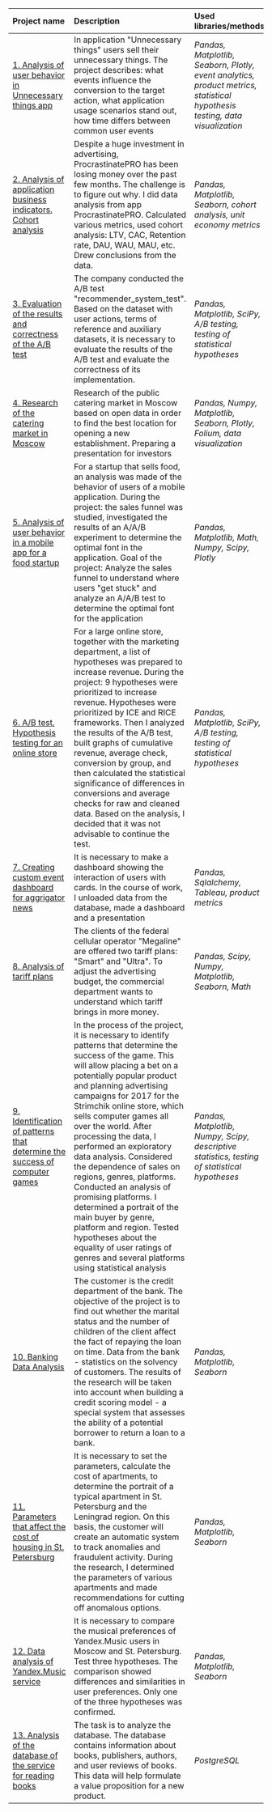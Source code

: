 | Project name | Description | Used libraries/methods | 
| :---------------------- | :---------------------- | :---------------------- |
| [1. Analysis of user behavior in Unnecessary things app](01.%20Analysis%20of%20user%20behavior%20in%20app%20Unnecessary%20things)| In application "Unnecessary things" users sell their unnecessary things. The project describes: what events influence the conversion to the target action,  what application usage scenarios stand out,  how time differs between common user events |*Pandas, Matplotlib, Seaborn, Plotly, event analytics, product metrics,  statistical hypothesis testing, data visualization* |
| [2. Analysis of application business indicators. Сohort analysis](02.%20Analysis%20of%20application%20business%20indicators.%20Сohort%20analysis)| Despite a huge investment in advertising, ProcrastinatePRO has been losing money over the past few months. The challenge is to figure out why. I did data analysis from app ProcrastinatePRO. Calculated various metrics, used cohort analysis: LTV, CAC, Retention rate, DAU, WAU, MAU, etc. Drew conclusions from the data. | *Pandas, Matplotlib, Seaborn, cohort analysis, unit economy metrics* |
| [3. Evaluation of the results and correctness of the A/B test](03.%20Evaluation%20of%20the%20results%20and%20correctness%20of%20the%20AB%20test)| The company conducted the A/B test "recommender_system_test". Based on the dataset with user actions, terms of reference and auxiliary datasets, it is necessary to evaluate the results of the A/B test and evaluate the correctness of its implementation. |*Pandas, Matplotlib, SciPy, A/B testing, testing of statistical hypotheses* |
| [4. Research of the catering market in Moscow](04.%20Research%20of%20the%20catering%20market%20in%20Moscow) | Research of the public catering market in Moscow based on open data in order to find the best location for opening a new establishment. Preparing a presentation for investors | *Pandas, Numpy, Matplotlib, Seaborn, Plotly, Folium, data visualization* |
| [5. Analysis of user behavior in a mobile app for a food startup](05.%20Analysis%20of%20user%20behavior%20in%20a%20mobile%20app) | For a startup that sells food, an analysis was made of the behavior of users of a mobile application. During the project: the sales funnel was studied, investigated the results of an A/A/B experiment to determine the optimal font in the application. Goal of the project: Analyze the sales funnel to understand where users "get stuck" and analyze an A/A/B test to determine the optimal font for the application| *Pandas, Matplotlib, Math, Numpy, Scipy, Plotly* |
| [6. A/B test. Hypothesis testing for an online store](06.%20AB%20test.%20Hypothesis%20testing%20for%20an%20online%20store) |  For a large online store, together with the marketing department, a list of hypotheses was prepared to increase revenue. During the project: 9 hypotheses were prioritized to increase revenue. Hypotheses were prioritized by ICE and RICE frameworks. Then I analyzed the results of the A/B test, built graphs of cumulative revenue, average check, conversion by group, and then calculated the statistical significance of differences in conversions and average checks for raw and cleaned data. Based on the analysis, I decided that it was not advisable to continue the test. |*Pandas, Matplotlib, SciPy, A/B testing, testing of statistical hypotheses* |
| [7. Creating custom event dashboard for aggrigator news](07.%20Creating%20custom%20event%20dashboard%20for%20aggrigator%20news) | It is necessary to make a dashboard showing the interaction of users with cards. In the course of work, I unloaded data from the database, made a dashboard and a presentation  | *Pandas, Sqlalchemy, Tableau, product metrics* |
| [8. Analysis of tariff plans](08.%20Analysis%20of%20tariff%20plans) | The clients of the federal cellular operator "Megaline" are offered two tariff plans: "Smart" and "Ultra". To adjust the advertising budget, the commercial department wants to understand which tariff brings in more money. | *Pandas, Scipy, Numpy, Matplotlib, Seaborn, Math* | 
| [9. Identification of patterns that determine the success of computer games](09.%20Identification%20of%20patterns%20that%20determine%20the%20success%20of%20computer%20games) |In the process of the project, it is necessary to identify patterns that determine the success of the game. This will allow placing a bet on a potentially popular product and planning advertising campaigns for 2017 for the Strimchik online store, which sells computer games all over the world. After processing the data, I performed an exploratory data analysis. Considered the dependence of sales on regions, genres, platforms. Conducted an analysis of promising platforms. I determined a portrait of the main buyer by genre, platform and region. Tested hypotheses about the equality of user ratings of genres and several platforms using statistical analysis | *Pandas, Matplotlib, Numpy, Scipy, descriptive statistics, testing of statistical hypotheses* |
| [10. Banking Data Analysis](10.%20Banking%20Data%20Analysis) | The customer is the credit department of the bank. The objective of the project is to find out whether the marital status and the number of children of the client affect the fact of repaying the loan on time. Data from the bank - statistics on the solvency of customers. The results of the research will be taken into account when building a credit scoring model - a special system that assesses the ability of a potential borrower to return a loan to a bank. | *Pandas, Matplotlib, Seaborn* |
| [11. Parameters that affect the cost of housing in St. Petersburg](11.%20Parameters%20that%20affect%20the%20cost%20of%20housing%20in%20St.%20Petersburg) | It is necessary to set the parameters, calculate the cost of apartments, to determine the portrait of a typical apartment in St. Petersburg and the Leningrad region. On this basis, the customer will create an automatic system to track anomalies and fraudulent activity. During the research, I determined the parameters of various apartments and made recommendations for cutting off anomalous options. | *Pandas, Matplotlib, Seaborn* |
| [12. Data analysis of Yandex.Music service](12.%20Data%20analysis%20of%20Yandex.Music%20service) | It is necessary to compare the musical preferences of Yandex.Music users in Moscow and St. Petersburg. Test three hypotheses. The comparison showed differences and similarities in user preferences. Only one of the three hypotheses was confirmed. | *Pandas, Matplotlib, Seaborn* |
| [13. Analysis of the database of the service for reading books](13.%20Analysis%20of%20the%20database%20of%20the%20service%20for%20reading%20books%20) | The task is to analyze the database. The database contains information about books, publishers, authors, and user reviews of books. This data will help formulate a value proposition for a new product. | *PostgreSQL* |

